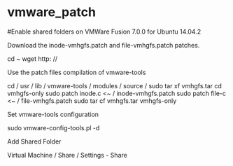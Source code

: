 # vmware_patch

#Enable shared folders on VMWare Fusion 7.0.0 for Ubuntu 14.04.2

Download the inode-vmhgfs.patch and file-vmhgfs.patch patches.

cd ~
wget http: //

Use the patch files compilation of vmware-tools

cd / usr / lib / vmware-tools / modules / source /
sudo tar xf vmhgfs.tar
cd vmhgfs-only
sudo patch inode.c <~ / inode-vmhgfs.patch
sudo patch file-c <~ / file-vmhgfs.patch
sudo tar cf vmhgfs.tar vmhgfs-only

Set vmware-tools configuration

sudo vmware-config-tools.pl -d

Add Shared Folder

Virtual Machine / Share / Settings - Share

